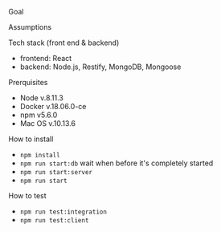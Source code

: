 Goal

Assumptions

Tech stack (front end & backend)
- frontend:
React
- backend:
Node.js, Restify, MongoDB, Mongoose

Prerquisites
- Node v.8.11.3
- Docker v.18.06.0-ce
- npm v5.6.0
- Mac OS v.10.13.6

How to install
- `npm install`
- `npm run start:db` wait when before it's completely started
- `npm run start:server`
- `npm run start`

How to test
- `npm run test:integration`
- `npm run test:client`
